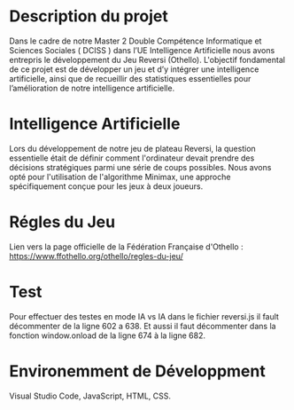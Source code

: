 # Description du projet
Dans le cadre de notre Master 2 Double Compétence Informatique et Sciences Sociales ( DCISS ) dans l’UE Intelligence Artificielle nous avons entrepris le développement du Jeu Reversi (Othello). 
L'objectif fondamental de ce projet est de développer un jeu et d’y intégrer une intelligence artificielle, ainsi que de recueillir des statistiques essentielles pour l’amélioration de notre intelligence artificielle.

# Intelligence Artificielle 
Lors du développement de notre jeu de plateau Reversi, la question essentielle était de définir comment l'ordinateur devait prendre des décisions stratégiques parmi une série de coups possibles. Nous avons opté pour l'utilisation de l'algorithme Minimax, une approche spécifiquement conçue pour les jeux à deux joueurs.


# Régles du Jeu 
Lien vers la page officielle de la Fédération Française d'Othello : 
https://www.ffothello.org/othello/regles-du-jeu/

# Test

Pour effectuer des testes en mode IA vs IA dans le fichier reversi.js il fault décommenter de la ligne 602 a 638.
Et aussi il faut décommenter dans la fonction window.onload de la ligne 674 à la ligne 682.

# Environemment de Développment

Visual Studio Code, JavaScript, HTML, CSS. 

